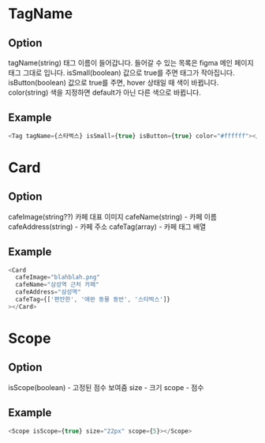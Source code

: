 # TagName

## Option

tagName(string) 태그 이름이 들어갑니다. 들어갈 수 있는 목록은 figma 메인 페이지 태그 그대로 입니다.
isSmall(boolean) 값으로 true를 주면 태그가 작아집니다.
isButton(boolean) 값으로 true를 주면, hover 상태일 때 색이 바뀝니다.
color(string) 색을 지정하면 default가 아닌 다른 색으로 바뀝니다.

## Example

```js
<Tag tagName={스타벅스} isSmall={true} isButton={true} color="#ffffff"></Tag>
```

# Card

## Option

cafeImage(string??) 카페 대표 이미지
cafeName(string) - 카페 이름
cafeAddress(string) - 카페 주소
cafeTag(array) - 카페 태그 배열

## Example

```js
<Card
  cafeImage="blahblah.png"
  cafeName="삼성역 근처 카페"
  cafeAddress="삼성역"
  cafeTag={['편안한', '애완 동물 동반', '스타벅스']}
></Card>
```

# Scope

## Option

isScope(boolean) - 고정된 점수 보여줌
size - 크기
scope - 점수

## Example

```js
<Scope isScope={true} size="22px" scope={5}></Scope>
```
